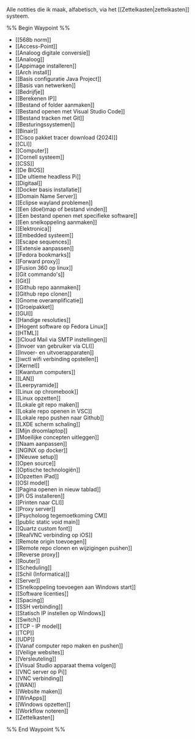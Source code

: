 Alle notities die ik maak, alfabetisch, via het [[Zettelkasten|zettelkasten]] systeem.

%% Begin Waypoint %%
- [[568b norm]]
- [[Access-Point]]
- [[Analoog digitale conversie]]
- [[Analoog]]
- [[Appimage installeren]]
- [[Arch install]]
- [[Basis configuratie Java Project]]
- [[Basis van netwerken]]
- [[Bedrijfje]]
- [[Berekenen IP]]
- [[Bestand of folder aanmaken]]
- [[Bestand openen met Visual Studio Code]]
- [[Bestand tracken met Git]]
- [[Besturingssystemen]]
- [[Binair]]
- [[Cisco pakket tracer download (2024)]]
- [[CLI]]
- [[Computer]]
- [[Cornell systeem]]
- [[CSS]]
- [[De BIOS]]
- [[De ultieme headless Pi]]
- [[Digitaal]]
- [[Docker basis installatie]]
- [[Domain Name Server]]
- [[Eclipse wayland problemen]]
- [[Een (doel)map of bestand vinden]]
- [[Een bestand openen met specifieke software]]
- [[Een snelkoppeling aanmaken]]
- [[Elektronica]]
- [[Embedded systeem]]
- [[Escape sequences]]
- [[Extensie aanpassen]]
- [[Fedora bookmarks]]
- [[Forward proxy]]
- [[Fusion 360 op linux]]
- [[Git commando's]]
- [[Git]]
- [[Github repo aanmaken]]
- [[Github repo clonen]]
- [[Gnome overamplificatie]]
- [[Groeipakket]]
- [[GUI]]
- [[Handige resoluties]]
- [[Hogent software op Fedora Linux]]
- [[HTML]]
- [[iCloud Mail via SMTP instellingen]]
- [[Invoer van gebruiker via CLI]]
- [[Invoer- en uitvoerapparaten]]
- [[iwctl wifi verbinding opstellen]]
- [[Kernel]]
- [[Kwantum computers]]
- [[LAN]]
- [[Leerpyramide]]
- [[Linux op chromebook]]
- [[Linux opzetten]]
- [[Lokale git repo maken]]
- [[Lokale repo openen in VSC]]
- [[Lokale repo pushen naar Github]]
- [[LXDE scherm schaling]]
- [[Mijn droomlaptop]]
- [[Moeilijke concepten uitleggen]]
- [[Naam aanpassen]]
- [[NGINX op docker]]
- [[Nieuwe setup]]
- [[Open source]]
- [[Optische technologiën]]
- [[Opzetten iPad]]
- [[OSI model]]
- [[Pagina openen in nieuw tablad]]
- [[Pi OS installeren]]
- [[Printen naar CLI]]
- [[Proxy server]]
- [[Psycholoog tegemoetkoming CM]]
- [[public static void main]]
- [[Quartz custom font]]
- [[RealVNC verbinding op iOS]]
- [[Remote origin toevoegen]]
- [[Remote repo clonen en wijzigingen pushen]]
- [[Reverse proxy]]
- [[Router]]
- [[Scheduling]]
- [[Schil (Informatica)]]
- [[Server]]
- [[Snelkoppeling toevoegen aan Windows start]]
- [[Software licenties]]
- [[Spacing]]
- [[SSH verbinding]]
- [[Statisch IP instellen op Windows]]
- [[Switch]]
- [[TCP - IP model]]
- [[TCP]]
- [[UDP]]
- [[Vanaf computer repo maken en pushen]]
- [[Veilige websites]]
- [[Versleuteling]]
- [[Visual Studio apparaat thema volgen]]
- [[VNC server op Pi]]
- [[VNC verbinding]]
- [[WAN]]
- [[Website maken]]
- [[WinApps]]
- [[Windows opzetten]]
- [[Workflow noteren]]
- [[Zettelkasten]]

%% End Waypoint %%